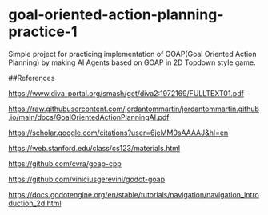 # goal-oriented-action-planning-practice-1
Simple project for practicing implementation of GOAP(Goal Oriented Action Planning) by making AI Agents based on GOAP in 2D Topdown style game.

##References

https://www.diva-portal.org/smash/get/diva2:1972169/FULLTEXT01.pdf

https://raw.githubusercontent.com/jordantommartin/jordantommartin.github.io/main/docs/GoalOrientedActionPlanningAI.pdf

https://scholar.google.com/citations?user=6jeMM0sAAAAJ&hl=en

https://web.stanford.edu/class/cs123/materials.html

https://github.com/cvra/goap-cpp

https://github.com/viniciusgerevini/godot-goap

https://docs.godotengine.org/en/stable/tutorials/navigation/navigation_introduction_2d.html
